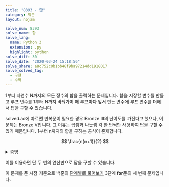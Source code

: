```yaml
---
title: "8393 - 합"
category: 백준
layout: nojam

solve_num: 8393
solve_name: 합
solve_lang:
  name: Python 3
  extension: .py
  highlight: python
solve_diff: 30
solve_date: "2020-03-24 15:18:56"
solve_share: a8c752c0b1bb48f9ba97214dd1918017
solve_solved_tag:
  - 구현
  - 수학
---
```


1부터 자연수 N까지의 모든 정수의 합을 출력하는 문제입니다. 합을 저장할 변수를 만들고 루프 변수를 1부터 N까지 바꿔가며 매 루프마다 앞서 만든 변수에 루프 변수를 더해서 답을 구할 수 있습니다.

solved.ac에 따르면 반복문이 필요한 경우 <span class="diff_bronze">Bronze III</span>의 난이도를 가진다고 했으나, 이 문제는 <span class="diff_bronze">Bronze V</span>입니다. 그 이유는 곱셈과 나눗셈 각 한 번씩만 사용하여 답을 구할 수 있기 때문입니다. 1부터 n까지의 합을 구하는 공식이 존재합니다.

$$
\frac{n(n+1)}{2}
$$

<p><details>
<summary>증명</summary>
$$
\text{Let  }S=1+2+...+n\\
S=n+(n-1)+...+1\\
S+S\begin{aligned}[t]
&=(1+2+...+n)+(n+(n-1)+...+1)\\
&=((1+n)+(2+(n-1))+...+(n+1))\\
&=(n+1)\times n
\end{aligned}\\
S\begin{aligned}[t]
&=\frac{1}{2}\times(n+1)\times n\\
&=\frac{n(n+1)}{2}
\end{aligned}
$$
</details></p>

이를 이용하면 단 두 번의 연산만으로 답을 구할 수 있습니다.

이 문제를 푼 시점 기준으로 백준의 [단계별로 풀어보기](http://noj.am/p/s) 3단계 **for문**의 세 번째 문제입니다.
